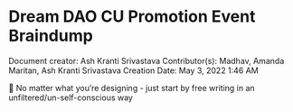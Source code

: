# Dream DAO CU Promotion Event Braindump

Document creator: Ash Kranti Srivastava
Contributor(s): Madhav, Amanda Maritan, Ash Kranti Srivastava
Creation Date: May 3, 2022 1:46 AM

<aside>
🌱 No matter what you’re designing - just start by free writing in an unfiltered/un-self-conscious way

</aside>